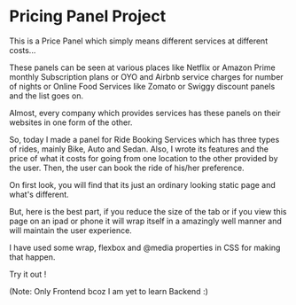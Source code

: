 # Pricing Panel Project

This is a Price Panel which simply means different services at different costs...

These panels can be seen at various places like Netflix or Amazon Prime monthly Subscription plans or OYO and Airbnb service charges for number of nights or Online Food Services like Zomato or Swiggy discount panels and the list goes on.

Almost, every company which provides services has these panels on their websites in one form of the other.

So, today I made a panel for Ride Booking Services which has three types of rides, mainly Bike, Auto and Sedan.
Also, I wrote its features and the price of what it costs for going from one location to the other provided by the user.
Then, the user can book the ride of his/her preference.

On first look, you will find that its just an ordinary looking static page and what's different.

But, here is the best part, if you reduce the size of the tab or if you view this page on an ipad or phone it will wrap itself in a amazingly well manner and will maintain the user experience.

I have used some wrap, flexbox and @media properties in CSS for making that happen.

Try it out !

(Note: Only Frontend bcoz I am yet to learn Backend :)
